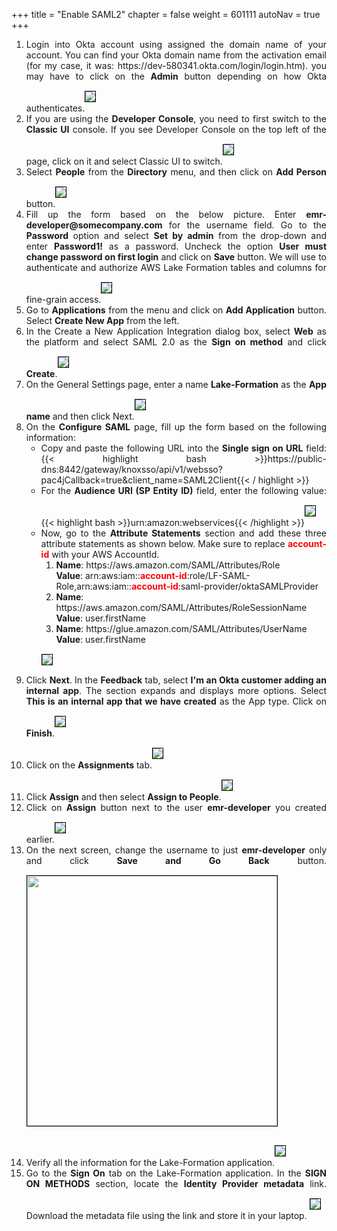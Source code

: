 +++
title = "Enable SAML2"
chapter = false
weight = 601111
autoNav = true
+++

<div style="text-align: justify">
   <ol>
       <li>Login into Okta account using assigned the domain name of your account. You can find your Okta domain name from the activation email (for my case, it was: https://dev-580341.okta.com/login/login.htm). you may have to click on the <b>Admin</b> button depending on how Okta authenticates.<img src="/images/okta-clickadmin.png" style="margin:15px 0px; border:1px solid black"/> </li>
       <li>If you are using the <b>Developer Console</b>, you need to first switch to the <b>Classic UI</b> console. If you see Developer Console on the top left of the page, click on it and select Classic UI to switch.<img src="/images/okta-switchclassic.png" style="margin:15px 0px; border:1px solid black"/> </li>
       <li>Select <b>People</b> from the <b>Directory</b> menu, and then click on <b>Add Person</b> button.<img src="/images/okta-addpeople.png" style="margin:15px 0px; border:1px solid black"/> </li>
       <li>Fill up the form based on the below picture. Enter <b>emr-developer@somecompany.com</b> for the username field. Go to the <b>Password</b> option and select <b>Set by admin</b> from the drop-down and enter <b>Password1!</b> as a password. Uncheck the option <b>User must change password on first login</b> and click on <b>Save</b> button. We will use to authenticate and authorize AWS Lake Formation tables and columns for fine-grain access.<img src="/images/okta-addpersondetails.png" style="margin:15px 0px; border:1px solid black"/> </li>
       <li>Go to <b>Applications</b> from the menu and click on <b>Add Application</b> button. Select <b>Create New App</b> from the left.</li>
       <li>In the Create a New Application Integration dialog box, select <b>Web</b> as the platform and select SAML 2.0 as the <b>Sign on method</b> and click <b>Create</b>.<img src="/images/okta-createnewapplication.png" style="margin:15px 0px; border:1px solid black"/></li>
       <li>On the General Settings page, enter a name <b>Lake-Formation</b> as the <b>App name</b> and then click Next.<img src="/images/okta-entergeneraldetails.png" style="margin:15px 0px; border:1px solid black"/> </li>
       <li>On the <b>Configure SAML</b> page, fill up the form based on the following information:
           <ul>
               <li>Copy and paste the following URL into the <b>Single sign on URL</b> field:
                   {{< highlight bash >}}https://public-dns:8442/gateway/knoxsso/api/v1/websso?pac4jCallback=true&client_name=SAML2Client{{< / highlight >}}</li>
               <li>For the <b>Audience URI (SP Entity ID)</b> field, enter the following value: {{< highlight bash >}}urn:amazon:webservices{{< /highlight >}}<img src="/images/okta-samlsettings1.png" style="margin:15px 0px; border:1px solid black"/></li>
               <li>Now, go to the <b>Attribute Statements</b> section and add these three attribute statements as shown below. Make sure to replace <b style="color:red">account-id</b> with your AWS AccountId.
                   <ol style="text-align: left">
                       <li><b>Name</b>: https://aws.amazon.com/SAML/Attributes/Role<br/><b>Value</b>: arn:aws:iam::<b style="color:red">account-id</b>:role/LF-SAML-Role,arn:aws:iam::<b style="color:red">account-id</b>:saml-provider/oktaSAMLProvider</li>
                       <li><b>Name</b>: https://aws.amazon.com/SAML/Attributes/RoleSessionName<br/><b>Value</b>: user.firstName </li>
                       <li><b>Name</b>: https://glue.amazon.com/SAML/Attributes/UserName<br/><b>Value</b>:  user.firstName </li>
                    </ol>
                   <img src="/images/okta-samlsettings2.png" style="margin:15px 0px; border:1px solid black"/></li>
           </ul></li>
       <li>Click <b>Next</b>. In the <b>Feedback</b> tab, select <b>I'm an Okta customer adding an internal app</b>. The section expands and displays more options. Select <b>This is an internal app that we have created</b> as the App type. Click on <b>Finish</b>.<img src="/images/okta-feedback.png" style="margin:15px 0px; border:1px solid black"/> </li>
       <li>Click on the <b>Assignments</b> tab.<img src="/images/okta-assignements.png" style="margin:15px 0px; border:1px solid black"/></li>
       <li>Click <b>Assign</b> and then select <b>Assign to People</b>.<img src="/images/okta-assignpeople.png" style="margin:15px 0px; border:1px solid black"/></li>
       <li>Click on <b>Assign</b> button next to the user <b>emr-developer</b> you created earlier.<img src="/images/okta-clickassign.png" style="margin:15px 0px; border:1px solid black"/></li>
       <li>On the next screen, change the username to just <b>emr-developer</b> only and click <b>Save and Go Back</b> button.<img src="/images/okta-changeusername.png" height="400" style="margin:15px 0px; border:1px solid black"/></li>
       <li>Verify all the information for the Lake-Formation application.<img src="/images/okta-assigmentview.png" style="margin:15px 0px; border:1px solid black"/></li>
       <li>Go to the <b>Sign On</b> tab on the Lake-Formation application. In the <b>SIGN ON METHODS</b> section, locate the <b>Identity Provider metadata</b> link. Download the metadata file using the link and store it in your laptop. <img src="/images/okta-samlmetalink.png" style="margin:15px 0px; border:1px solid black"/> </li>
   </ol>
</div>
